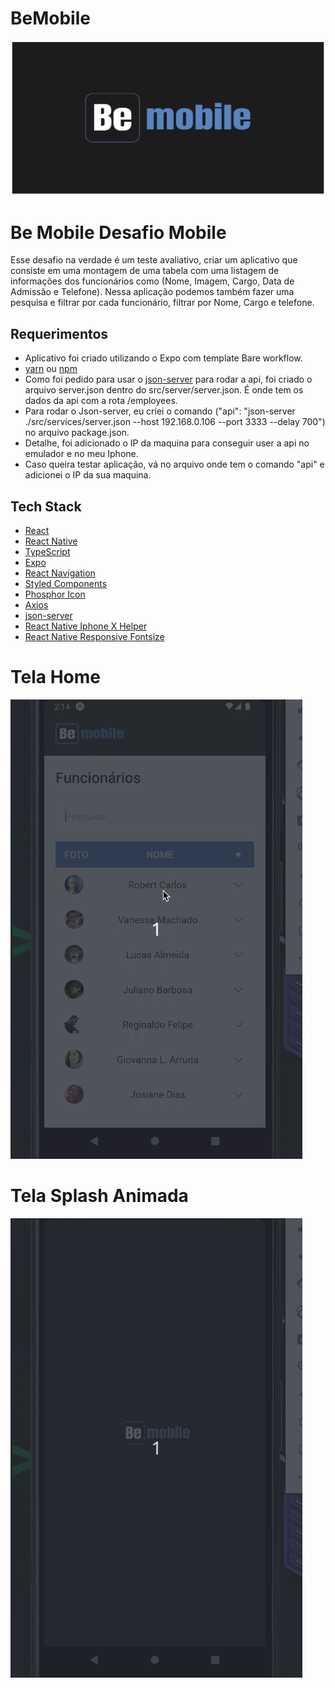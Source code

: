 # BeMobile

![Cover](./.github/cover.png)

# Be Mobile Desafio Mobile
Esse desafio na verdade é um teste avaliativo, criar um aplicativo que 
consiste em uma montagem de uma tabela com uma listagem de informações 
dos funcionários como (Nome, Imagem, Cargo, Data de Admissão e Telefone). 
Nessa aplicação podemos também fazer uma pesquisa e filtrar por cada 
funcionário, filtrar por Nome, Cargo e telefone.

## Requerimentos
- Aplicativo foi criado utilizando o Expo com template Bare workflow.
- [yarn](https://yarnpkg.com/getting-started/install) ou [npm](https://www.npmjs.com)
- Como foi pedido para usar o [json-server](https://github.com/typicode/json-server) para rodar a api, foi criado o arquivo server.json dentro do src/server/server.json. É onde tem os dados da api com a rota /employees.
- Para rodar o Json-server, eu criei o comando ("api": "json-server ./src/services/server.json --host 192.168.0.106 --port 3333 --delay 700") no arquivo package.json.
- Detalhe, foi adicionado o IP da maquina para conseguir user a api no emulador e no meu Iphone.
- Caso queira testar aplicação, vá no arquivo onde tem o comando "api" e adicionei o IP da sua maquina.

## Tech Stack

- [React](https://reactjs.org)
- [React Native](https://reactnative.dev)
- [TypeScript](https://www.typescriptlang.org)
- [Expo](https://expo.dev)
- [React Navigation](https://reactnavigation.org)
- [Styled Components](https://styled-components.com/)
- [Phosphor Icon](https://phosphoricons.com/)
- [Axios](https://www.npmjs.com/package/axios)
- [json-server](https://github.com/typicode/json-server)
- [React Native Iphone X Helper](https://www.npmjs.com/package/react-native-iphone-x-helper)
- [React Native Responsive Fontsize](https://www.npmjs.com/package/react-native-responsive-fontsize)

# Tela Home

![Gif](./.github/bemobile-1.gif)


# Tela Splash Animada

![Gif](./.github/bemobile-2.gif)
